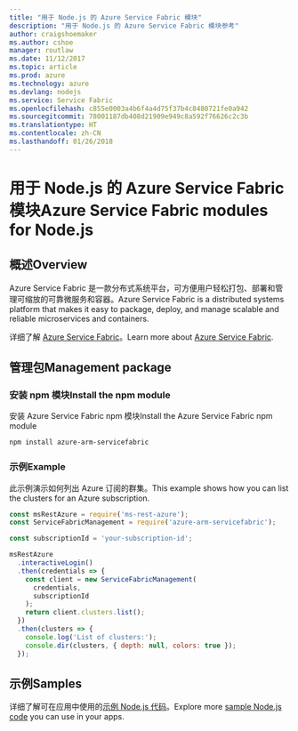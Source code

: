 ```yaml
---
title: "用于 Node.js 的 Azure Service Fabric 模块"
description: "用于 Node.js 的 Azure Service Fabric 模块参考"
author: craigshoemaker
ms.author: cshoe
manager: routlaw
ms.date: 11/12/2017
ms.topic: article
ms.prod: azure
ms.technology: azure
ms.devlang: nodejs
ms.service: Service Fabric
ms.openlocfilehash: c855e0003a4b6f4a4d75f37b4c8480721fe0a942
ms.sourcegitcommit: 78001187db408d21909e949c8a592f76626c2c3b
ms.translationtype: HT
ms.contentlocale: zh-CN
ms.lasthandoff: 01/26/2018
---
```

# <a name="azure-service-fabric-modules-for-nodejs"></a><span data-ttu-id="391fd-103">用于 Node.js 的 Azure Service Fabric 模块</span><span class="sxs-lookup"><span data-stu-id="391fd-103">Azure Service Fabric modules for Node.js</span></span>

## <a name="overview"></a><span data-ttu-id="391fd-104">概述</span><span class="sxs-lookup"><span data-stu-id="391fd-104">Overview</span></span>

<span data-ttu-id="391fd-105">Azure Service Fabric 是一款分布式系统平台，可方便用户轻松打包、部署和管理可缩放的可靠微服务和容器。</span><span class="sxs-lookup"><span data-stu-id="391fd-105">Azure Service Fabric is a distributed systems platform that makes it easy to package, deploy, and manage scalable and reliable microservices and containers.</span></span>

<span data-ttu-id="391fd-106">详细了解 [Azure Service Fabric](https://docs.microsoft.com/azure/service-fabric/service-fabric-overview)。</span><span class="sxs-lookup"><span data-stu-id="391fd-106">Learn more about [Azure Service Fabric](https://docs.microsoft.com/azure/service-fabric/service-fabric-overview).</span></span>

## <a name="management-package"></a><span data-ttu-id="391fd-107">管理包</span><span class="sxs-lookup"><span data-stu-id="391fd-107">Management package</span></span>

### <a name="install-the-npm-module"></a><span data-ttu-id="391fd-108">安装 npm 模块</span><span class="sxs-lookup"><span data-stu-id="391fd-108">Install the npm module</span></span>

<span data-ttu-id="391fd-109">安装 Azure Service Fabric npm 模块</span><span class="sxs-lookup"><span data-stu-id="391fd-109">Install the Azure Service Fabric npm module</span></span>

```bash
npm install azure-arm-servicefabric
```

### <a name="example"></a><span data-ttu-id="391fd-110">示例</span><span class="sxs-lookup"><span data-stu-id="391fd-110">Example</span></span>

<span data-ttu-id="391fd-111">此示例演示如何列出 Azure 订阅的群集。</span><span class="sxs-lookup"><span data-stu-id="391fd-111">This example shows how you can list the clusters for an Azure subscription.</span></span>

```javascript
const msRestAzure = require('ms-rest-azure');
const ServiceFabricManagement = require('azure-arm-servicefabric');

const subscriptionId = 'your-subscription-id';

msRestAzure
  .interactiveLogin()
  .then(credentials => {
    const client = new ServiceFabricManagement(
      credentials,
      subscriptionId
    );
    return client.clusters.list();
  })
  .then(clusters => {
    console.log('List of clusters:');
    console.dir(clusters, { depth: null, colors: true });
  });
```

## <a name="samples"></a><span data-ttu-id="391fd-112">示例</span><span class="sxs-lookup"><span data-stu-id="391fd-112">Samples</span></span>

<span data-ttu-id="391fd-113">详细了解可在应用中使用的[示例 Node.js 代码](https://azure.microsoft.com/resources/samples/?platform=nodejs)。</span><span class="sxs-lookup"><span data-stu-id="391fd-113">Explore more [sample Node.js code](https://azure.microsoft.com/resources/samples/?platform=nodejs) you can use in your apps.</span></span>
